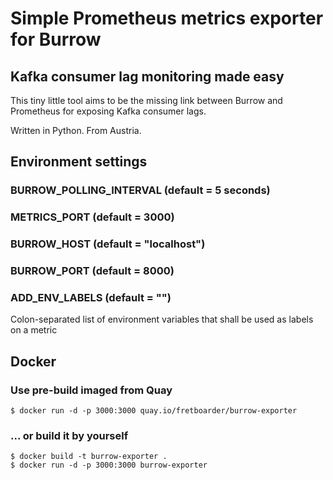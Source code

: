 # Simple Prometheus metrics exporter for Burrow

## Kafka consumer lag monitoring made easy

This tiny little tool aims to be the missing link between Burrow and Prometheus for exposing Kafka consumer lags.

Written in Python. From Austria. 

## Environment settings

### BURROW_POLLING_INTERVAL (default = 5 seconds)
### METRICS_PORT (default = 3000)
### BURROW_HOST (default = "localhost")
### BURROW_PORT (default = 8000)
### ADD_ENV_LABELS (default = "")
Colon-separated list of environment variables that shall be used as labels on a metric

## Docker

### Use pre-build imaged from Quay

    $ docker run -d -p 3000:3000 quay.io/fretboarder/burrow-exporter

### ... or build it by yourself

    $ docker build -t burrow-exporter .
    $ docker run -d -p 3000:3000 burrow-exporter
